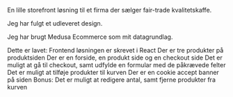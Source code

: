 En lille storefront løsning til et firma der sælger fair-trade kvalitetskaffe. 

Jeg har fulgt et udleveret design.

Jeg har brugt Medusa Ecommerce som mit datagrundlag.

Dette er lavet:
Frontend løsningen er skrevet i React
Der er tre produkter på produktsiden
Der er en forside, en produkt side og en checkout side
Det er muligt at gå til checkout, samt udfylde en formular med de påkrævede felter
Det er muligt at tilføje produkter til kurven
Der er en cookie accept banner på siden
Bonus:
Det er muligt at redigere antal, samt fjerne produkter fra kurven
